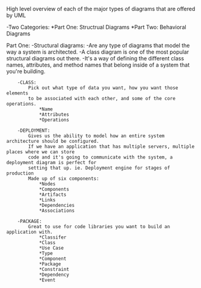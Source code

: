 High level overview of each of the major types of diagrams that are offered by UML

-Two Categories: 
    *Part One: Structrual Diagrams
    *Part Two: Behavioral Diagrams

Part One:
    -Structural diagrams:
        -Are any type of diagrams that model the way a system is architected.
        -A class diagram is one of the most popular structural diagrams out there. 
        -It's a way of defining the different class names, attributes, and method 
        names that belong inside of a system that you're building.

        -CLASS: 
            Pick out what type of data you want, how you want those elements 
            to be associated with each other, and some of the core operations.
                *Name
                *Attributes
                *Operations

        -DEPLOYMENT:
            Gives us the ability to model how an entire system architecture should be configured.
            If we have an application that has multiple servers, multiple places where we can store 
            code and it's going to communicate with the system, a deployment diagram is perfect for 
            setting that up. ie. Deployment engine for stages of production
            Made up of six components:
                *Nodes 
                *Components
                *Artifacts
                *Links
                *Dependencies
                *Associations

        -PACKAGE:
            Great to use for code libraries you want to build an application with.
                *Classifer
                *Class
                *Use Case
                *Type
                *Component
                *Package
                *Constraint
                *Dependency
                *Event
